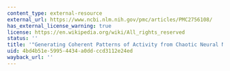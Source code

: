 ```yaml
---
content_type: external-resource
external_url: https://www.ncbi.nlm.nih.gov/pmc/articles/PMC2756108/
has_external_license_warning: true
license: https://en.wikipedia.org/wiki/All_rights_reserved
status: ''
title: '"Generating Coherent Patterns of Activity from Chaotic Neural Networks."'
uid: 4bd4b51e-5995-4434-a0dd-ccd3112e24ed
wayback_url: ''
---
```

